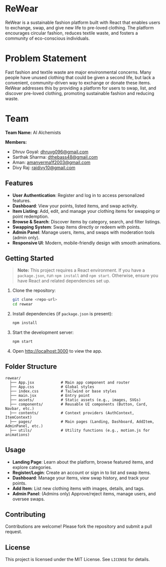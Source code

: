 # ReWear

ReWear is a sustainable fashion platform built with React that enables users to exchange, swap, and give new life to pre-loved clothing. The platform encourages circular fashion, reduces textile waste, and fosters a community of eco-conscious individuals.

# Problem Statement

Fast fashion and textile waste are major environmental concerns. Many people have unused clothing that could be given a second life, but lack a convenient, community-driven way to exchange or donate these items. ReWear addresses this by providing a platform for users to swap, list, and discover pre-loved clothing, promoting sustainable fashion and reducing waste.

# Team

**Team Name:** AI Alchemists

**Members:**
- Dhruv Goyal: dhruvg096@gmail.com
- Sarthak Sharma: dthebass48@gmail.com
- Aman: amanverma1f2003@gmail.com
- Divy Raj: rajdivy10@gmail.com

## Features

- **User Authentication**: Register and log in to access personalized features.
- **Dashboard**: View your points, listed items, and swap activity.
- **Item Listing**: Add, edit, and manage your clothing items for swapping or point redemption.
- **Browse & Search**: Discover items by category, search, and filter listings.
- **Swapping System**: Swap items directly or redeem with points.
- **Admin Panel**: Manage users, items, and swaps with moderation tools (admin only).
- **Responsive UI**: Modern, mobile-friendly design with smooth animations.

## Getting Started

> **Note:** This project requires a React environment. If you have a `package.json`, run `npm install` and `npm start`. Otherwise, ensure you have React and related dependencies set up.

1. Clone the repository:
   ```bash
   git clone <repo-url>
   cd rewear
   ```
2. Install dependencies (if `package.json` is present):
   ```bash
   npm install
   ```
3. Start the development server:
   ```bash
   npm start
   ```
4. Open [http://localhost:3000](http://localhost:3000) to view the app.

## Folder Structure

```
rewear/
  ├── App.jsx            # Main app component and router
  ├── App.css            # Global styles
  ├── index.css          # Tailwind or base styles
  ├── main.jsx           # Entry point
  ├── assets/            # Static assets (e.g., images, SVGs)
  ├── components/        # Reusable UI components (Button, Card, Navbar, etc.)
  ├── contents/          # Context providers (AuthContext, ItemContext)
  ├── pages/             # Main pages (Landing, Dashboard, AddItem, AdminPanel, etc.)
  ├── utils/             # Utility functions (e.g., motion.js for animations)
```

## Usage

- **Landing Page**: Learn about the platform, browse featured items, and explore categories.
- **Register/Login**: Create an account or sign in to list and swap items.
- **Dashboard**: Manage your items, view swap history, and track your points.
- **Add Item**: List new clothing items with images, details, and tags.
- **Admin Panel**: (Admins only) Approve/reject items, manage users, and oversee swaps.

## Contributing

Contributions are welcome! Please fork the repository and submit a pull request.

## License

This project is licensed under the MIT License. See `LICENSE` for details.
